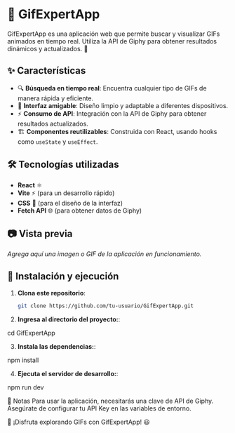 # 📌 GifExpertApp

GifExpertApp es una aplicación web que permite buscar y visualizar GIFs animados en tiempo real. Utiliza la API de Giphy para obtener resultados dinámicos y actualizados. 🚀  

## ✨ Características  

- 🔍 **Búsqueda en tiempo real**: Encuentra cualquier tipo de GIFs de manera rápida y eficiente.  
- 🎨 **Interfaz amigable**: Diseño limpio y adaptable a diferentes dispositivos.  
- ⚡ **Consumo de API**: Integración con la API de Giphy para obtener resultados actualizados.  
- 🏗️ **Componentes reutilizables**: Construida con React, usando hooks como `useState` y `useEffect`.  

## 🛠️ Tecnologías utilizadas  

- **React** ⚛️  
- **Vite** ⚡ (para un desarrollo rápido)  
- **CSS** 🎨 (para el diseño de la interfaz)  
- **Fetch API** 🌐 (para obtener datos de Giphy)  

## 📷 Vista previa  

_Agrega aquí una imagen o GIF de la aplicación en funcionamiento._  

## 🚀 Instalación y ejecución  

1. **Clona este repositorio**:  

   ```bash
   git clone https://github.com/tu-usuario/GifExpertApp.git

2. **Ingresa al directorio del proyecto:**: 

cd GifExpertApp

3. **Instala las dependencias:**: 

npm install

4. **Ejecuta el servidor de desarrollo:**: 

npm run dev

📌 Notas
Para usar la aplicación, necesitarás una clave de API de Giphy. Asegúrate de configurar tu API Key en las variables de entorno.

🚀 ¡Disfruta explorando GIFs con GifExpertApp! 😃
